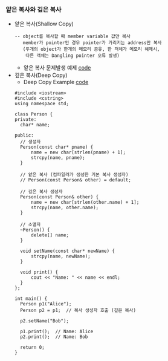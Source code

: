 ### 얕은 복사와 깊은 복사
* 얕은 복사(Shallow Copy)
  ```
  -- object를 복사할 때 member variable 값만 복사
     member가 pointer인 경우 pointer가 가리키는 address만 복사
     (두개의 object가 한개의 메모리 공유, 한 객체가 메모리 해제시,
      다른 객체는 Dangling pointer 오류 발생)
  ```
  * 앝은 복사 문제발생 예제 [code](https://github.com/csbyun-data/CPP-Pro/blob/main/chap01/Copy/shallow_copy_err01.cpp)
* 깊은 복사(Deep Copy)
  * Deep Copy Example [code](https://github.com/csbyun-data/CPP-Pro/blob/main/chap01/Copy/deep_copy_ex01.cpp)
  ```
  #include <iostream>
  #include <cstring>
  using namespace std;
  
  class Person {
  private:
    char* name;
  
  public:
    // 생성자
    Person(const char* pname) {
        name = new char[strlen(pname) + 1];
        strcpy(name, pname);
    }

    // 얕은 복사 (컴파일러가 생성한 기본 복사 생성자)
    // Person(const Person& other) = default;

    // 깊은 복사 생성자
    Person(const Person& other) {
        name = new char[strlen(other.name) + 1];
        strcpy(name, other.name);
    }

    // 소멸자
    ~Person() {
        delete[] name;
    }

    void setName(const char* newName) {
        strcpy(name, newName);
    }

    void print() {
        cout << "Name: " << name << endl;
    }
  };
  
  int main() {
    Person p1("Alice");
    Person p2 = p1;  // 복사 생성자 호출 (깊은 복사)

    p2.setName("Bob");

    p1.print();  // Name: Alice
    p2.print();  // Name: Bob

    return 0;
  }
  ```
  
